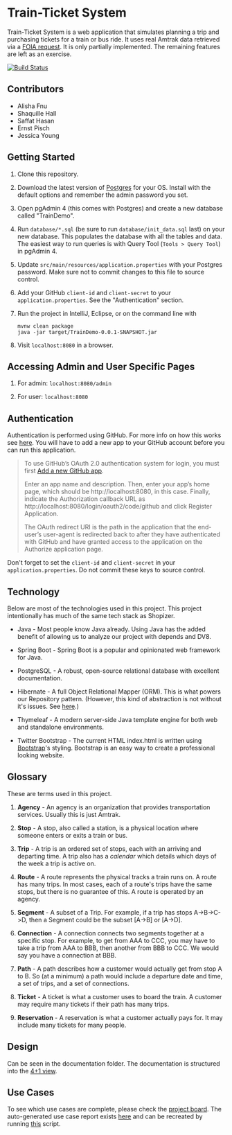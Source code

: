 # Train-Ticket System

Train-Ticket System is a web application that simulates planning a trip and purchasing tickets for a train or bus ride. It uses real Amtrak data retrieved via a [FOIA request](https://www.muckrock.com/foi/united-states-of-america-10/machine-readable-amtrak-schedules-fares-and-stoproute-alignments-25904/). It is only partially implemented. The remaining features are left as an exercise.

[![Build Status](https://travis-ci.com/SaffatHasan/se577-train-system.svg?branch=master)](https://travis-ci.com/SaffatHasan/se577-train-system)

## Contributors

* Alisha Fnu
* Shaquille Hall
* Saffat Hasan
* Ernst Pisch
* Jessica Young

## Getting Started

1. Clone this repository.

2. Download the latest version of [Postgres](https://www.postgresql.org/download/) for your OS. Install with the default options and remember the admin password you set.

3. Open pgAdmin 4 (this comes with Postgres) and create a new database called "TrainDemo".

4. Run `database/*.sql` (be sure to run `database/init_data.sql` last) on your new database. This populates the database with all the tables and data. The easiest way to run queries is with Query Tool (`Tools > Query Tool`) in pgAdmin 4.

5. Update `src/main/resources/application.properties` with your Postgres password. Make sure not to commit changes to this file to source control.

6. Add your GitHub `client-id` and `client-secret` to your `application.properties`. See the "Authentication" section.

7. Run the project in IntelliJ, Eclipse, or on the command line with
    ```
    mvnw clean package
    java -jar target/TrainDemo-0.0.1-SNAPSHOT.jar
    ```

8. Visit `localhost:8080` in a browser.

## Accessing Admin and User Specific Pages

1. For admin: `localhost:8080/admin`

2. For user: `localhost:8080`

## Authentication

Authentication is performed using GitHub. For more info on how this works see [here](https://spring.io/guides/tutorials/spring-boot-oauth2/). You will have to add a new app to your GitHub account before you can run this application.

> To use GitHub’s OAuth 2.0 authentication system for login, you must first [Add a new GitHub app](https://github.com/settings/applications/new).
> 
> Enter an app name and description. Then, enter your app’s home page, which should be http://localhost:8080, in this case. Finally, indicate the Authorization callback URL as http://localhost:8080/login/oauth2/code/github and click Register Application.
> 
> The OAuth redirect URI is the path in the application that the end-user’s user-agent is redirected back to after they have authenticated with GitHub and have granted access to the application on the Authorize application page.
 
Don't forget to set the `client-id` and `client-secret` in your `application.properties`. Do not commit these keys to source control. 

## Technology

Below are most of the technologies used in this project. This project intentionally has much of the same tech stack as Shopizer.

- Java - Most people know Java already. Using Java has the added benefit of allowing us to analyze our project with depends and DV8.

- Spring Boot - Spring Boot is a popular and opinionated web framework for Java.

- PostgreSQL - A robust, open-source relational database with excellent documentation.

- Hibernate - A full Object Relational Mapper (ORM). This is what powers our Repository pattern. (However, this kind of abstraction is not without it's issues. See [here](https://en.wikipedia.org/wiki/Object-relational_impedance_mismatch).)

- Thymeleaf - A modern server-side Java template engine for both web and standalone environments.

- Twitter Bootstrap - The current HTML index.html is written using [Bootstrap](https://getbootstrap.com/docs/4.4/)'s styling. Bootstrap is an easy way to create a professional looking website.

## Glossary

These are terms used in this project.

1. __Agency__ - An agency is an organization that provides transportation services. Usually this is just Amtrak.

2. __Stop__ - A stop, also called a station, is a physical location where someone enters or exits a train or bus.

3. __Trip__ - A trip is an ordered set of stops, each with an arriving and departing time. A trip also has a *calendar* which details which days of the week a trip is active on.

4. __Route__ - A route represents the physical tracks a train runs on. A route has many trips. In most cases, each of a route's trips have the same stops, but there is no guarantee of this. A route is operated by an agency.

5. __Segment__ - A subset of a Trip. For example, if a trip has stops A->B->C->D, then a Segment could be the subset [A->B] or [A->D].

5. __Connection__ - A connection connects two segments together at a specific stop. For example, to get from AAA to CCC, you may have to take a trip from AAA to BBB, then another from BBB to CCC. We would say you have a connection at BBB.

6. __Path__ - A path describes how a customer would actually get from stop A to B. So (at a minimum) a path would include a departure date and time, a set of trips, and a set of connections.

7. __Ticket__ - A ticket is what a customer uses to board the train. A customer may require many tickets if their path has many trips.

8. __Reservation__ - A reservation is what a customer actually pays for. It may include many tickets for many people.

## Design

Can be seen in the documentation folder. The documentation is structured into the [4+1 view](https://en.wikipedia.org/wiki/4%2B1_architectural_view_model).

## Use Cases

To see which use cases are complete, please check the [project board](https://github.com/SaffatHasan/se577-train-system/projects/1).
The auto-generated use case report exists [here](https://github.com/SaffatHasan/se577-train-system/blob/master/documents/Scenarios/User%20Stories.md) and can be recreated by running [this](https://github.com/SaffatHasan/se577-train-system/blob/master/documents/Scenarios/source/generate_report.py) script.
